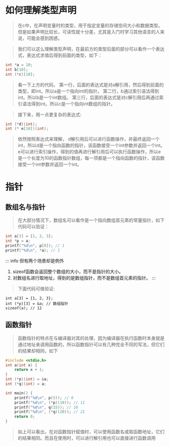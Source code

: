 # 如何理解类型声明

> 在c中，在声明变量时的类型，用于指定变量的存储空间大小和数据类型。但是如果声明比较长，可读性就十分差，尤其是入门时学习其他语言的人来说，可能会感到困惑。

> 我们可以这么理解类型声明，在最前方的类型后面的部分可以看作一个表达式，表达式求值后得到前面的类型，如下：

```c
int *a = 10;
int b[10];
int (*c)[10];
```

> 看一下上方的代码， 第一行，后面的表达式是对a解引用，然后得到前面的类型，即int。所以a是一个指向int的指针。
> 第二行，b通过索引语法得到int。所以b是一个int数组。
> 第三行，后面的表达式是对c解引用后再通过索引语法得到int。所以c是一个指向int数组的指针。

> 接下来，用一点更复杂的表达式:

```c
int (*d)(int);
int (* e[10])(int);
```

> 依然按照表达式来理解， d解引用后可以进行函数操作，并最终返回一个int，所以d是一个指向函数的指针，该函数接受一个int参数并返回一个int。
> e可以进行索引操作，得到的值再进行解引用后可以执行函数操作，所以e是一个长度为10的函数指针数组，每一项都是一个指向函数的指针，该函数接受一个int参数并返回一个int。

# 指针

## 数组名与指针

> 在大部分情况下，数组名可以看作是一个指向数组首元素的常量指针，如下代码可以验证：

```c
int a[3] = {1, 2, 3};
int *p = a;
printf("%d\n", p[0]); // 1
printf("%d\n", *a); // 1
```

::: info
但有两个场景却是例外
1. sizeof函数会返回整个数组的大小，而不是指针的大小。
2. 对数组名进行取地址，得到的是数组指针，而不是数组首元素的指针。
:::

> 下面代码可做验证:
```
int a[3] = {1, 2, 3};
int (*p)[3] = &a; // 数组指针
sizeof(a); // 12
```

## 函数指针

> 函数指针的特点在与编译器对其的处理，因为编译器在执行函数时本身就是通过地址来调用函数的，所以函数指针可以有几种完全不同的写法，但它们的结果却相同，如下

```c
#include <stdio.h>
int a(int x) {
    return x + 1;
}
int (*p)(int) = &a;
int (*q)(int) = a;

int main() {
    printf("%d\n", p(5)); // 6
    printf("%d\n", (*p)(10)); // 11
    printf("%d\n", q(15)); // 16
    printf("%d\n", (*q)(20)); // 21
    return 0;
}
```

> 如上可以看出，在对函数指针赋值时，可以使用函数名或取函数地址，它们的结果相同。而且在使用时，可以进行解引用也可以直接进行函数调用
